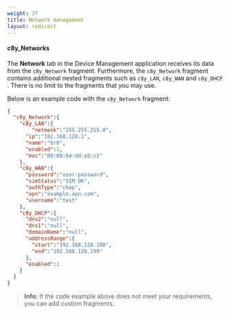 ```yaml
---
weight: 37
title: Network management
layout: redirect
---
```


#### c8y_Networks

The **Network** tab in the Device Management application receives its data from the `c8y_Network` fragment. Furthermore, the `c8y_Network` fragment contains additional nested fragments such as `c8y_LAN`, `c8y_WAN` and `c8y_DHCP` . There is no limit to the fragments that you may use.

Below is an example code with the `c8y_Network` fragment:

```json
{
  "c8y_Network":{
    "c8y_LAN":{
    	"netmask":"255.255.255.0",
  	  "ip":"192.168.128.1",
  	  "name":"br0",
  	  "enabled":1,
  	  "mac":"00:60:64:dd:a5:c3"
    },
    "c8y_WAN":{
   	  "password":"user-password",
  	  "simStatus":"SIM OK",
  	  "authType":"chap",
  	  "apn":"example.apn.com",
  	  "username":"test"
    },
    "c8y_DHCP":{  
  	  "dns2":"null",
  	  "dns1":"null",
  	  "domainName":"null",
  	  "addressRange":{
  	    "start":"192.168.128.100",
  	    "end":"192.168.128.199"
      },
      "enabled":1
  	}
  }
}
```
>**Info:** If the code example above does not meet your requirements, you can add custom fragments.

